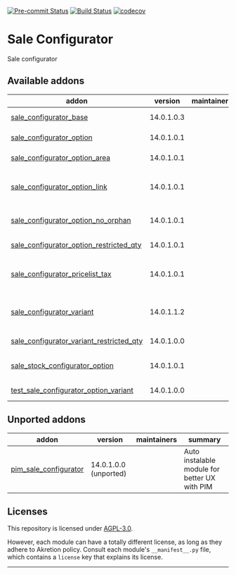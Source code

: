 
<!-- /!\ Non OCA Context : Set here the badge of your runbot / runboat instance. -->
[![Pre-commit Status](https://github.com/akretion/sale-configurator/actions/workflows/pre-commit.yml/badge.svg?branch=14)](https://github.com/akretion/sale-configurator/actions/workflows/pre-commit.yml?query=branch%3A14)
[![Build Status](https://github.com/akretion/sale-configurator/actions/workflows/test.yml/badge.svg?branch=14)](https://github.com/akretion/sale-configurator/actions/workflows/test.yml?query=branch%3A14)
[![codecov](https://codecov.io/gh/akretion/sale-configurator/branch/14/graph/badge.svg)](https://codecov.io/gh/akretion/sale-configurator)
<!-- /!\ Non OCA Context : Set here the badge of your translation instance. -->

<!-- /!\ do not modify above this line -->

# Sale Configurator

Sale configurator

<!-- /!\ do not modify below this line -->

<!-- prettier-ignore-start -->

[//]: # (addons)

Available addons
----------------
addon | version | maintainers | summary
--- | --- | --- | ---
[sale_configurator_base](sale_configurator_base/) | 14.0.1.0.3 |  | Base module for sale configurator
[sale_configurator_option](sale_configurator_option/) | 14.0.1.0.1 |  | Base module for sale configurator
[sale_configurator_option_area](sale_configurator_option_area/) | 14.0.1.0.1 |  | Module to manage Option Typologies
[sale_configurator_option_link](sale_configurator_option_link/) | 14.0.1.0.1 |  | Module to manage Link betwen Options (the choise off one option add anthor option)
[sale_configurator_option_no_orphan](sale_configurator_option_no_orphan/) | 14.0.1.0.1 |  | Remove ability to add options as standard sale order lines
[sale_configurator_option_restricted_qty](sale_configurator_option_restricted_qty/) | 14.0.1.0.1 |  | Manage Restricted Qty on Sale configurator
[sale_configurator_pricelist_tax](sale_configurator_pricelist_tax/) | 14.0.1.0.1 |  | Glue module between sale_configurator_base and sale_order_pricelist_tax
[sale_configurator_variant](sale_configurator_variant/) | 14.0.1.1.2 |  | Extend sale configurator to manage product variant
[sale_configurator_variant_restricted_qty](sale_configurator_variant_restricted_qty/) | 14.0.1.0.0 |  | Glue module for compatibility
[sale_stock_configurator_option](sale_stock_configurator_option/) | 14.0.1.0.1 |  | Sale Stock glue module for sale configurator
[test_sale_configurator_option_variant](test_sale_configurator_option_variant/) | 14.0.1.0.0 |  | Module for testing compatibility


Unported addons
---------------
addon | version | maintainers | summary
--- | --- | --- | ---
[pim_sale_configurator](pim_sale_configurator/) | 14.0.1.0.0 (unported) |  | Auto instalable module for better UX with PIM

[//]: # (end addons)

<!-- prettier-ignore-end -->

## Licenses

This repository is licensed under [AGPL-3.0](LICENSE).

However, each module can have a totally different license, as long as they adhere to Akretion
policy. Consult each module's `__manifest__.py` file, which contains a `license` key
that explains its license.

----
<!-- /!\ Non OCA Context : Set here the full description of your organization. -->
